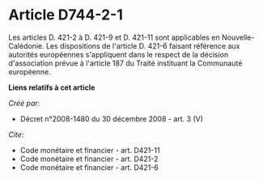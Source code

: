 # Article D744-2-1

Les articles D. 421-2 à D. 421-9 et D. 421-11 sont applicables en Nouvelle-Calédonie. Les dispositions de l'article D. 421-6
faisant référence aux autorités européennes s'appliquent dans le respect de la décision d'association prévue à l'article 187
du Traité instituant la Communauté européenne.

**Liens relatifs à cet article**

_Créé par_:

  - Décret n°2008-1480 du 30 décembre 2008 - art. 3 (V)

_Cite_:

  - Code monétaire et financier - art. D421-11
  - Code monétaire et financier - art. D421-2
  - Code monétaire et financier - art. D421-6
